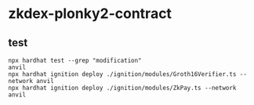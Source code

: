 # zkdex-plonky2-contract

## test
```
npx hardhat test --grep "modification"
anvil
npx hardhat ignition deploy ./ignition/modules/Groth16Verifier.ts --network anvil
npx hardhat ignition deploy ./ignition/modules/ZkPay.ts --network anvil
```